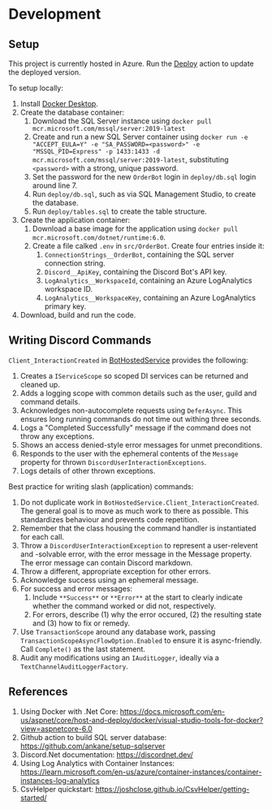 # Development

## Setup
This project is currently hosted in Azure. Run the [Deploy](../../../actions/workflows/deploy.yml) action to update the deployed version.

To setup locally:
1. Install [Docker Desktop](https://www.docker.com/products/docker-desktop/).
2. Create the database container:
    1. Download the SQL Server instance using `docker pull mcr.microsoft.com/mssql/server:2019-latest`
    2. Create and run a new SQL Server container using `docker run -e "ACCEPT_EULA=Y" -e "SA_PASSWORD=<password>" -e "MSSQL_PID=Express" -p 1433:1433 -d mcr.microsoft.com/mssql/server:2019-latest`, substituting `<password>` with a strong, unique password.
    3. Set the password for the new `OrderBot` login in `deploy/db.sql` login around line 7. 
    4. Run `deploy/db.sql`, such as via SQL Management Studio, to create the database.
    5. Run `deploy/tables.sql` to create the table structure.
3. Create the application container:
    1. Download a base image for the application using `docker pull mcr.microsoft.com/dotnet/runtime:6.0`.
    2. Create a file calked `.env` in `src/OrderBot`. Create four entries inside it:
        1. `ConnectionStrings__OrderBot`, containing the SQL server connection string.
        2. `Discord__ApiKey`, containing the Discord Bot's API key.
        3. `LogAnalytics__WorkspaceId`, containing an Azure LogAnalytics workspace ID.
        4. `LogAnalytics__WorkspaceKey`, containing an Azure LogAnalytics primary key.
4. Download, build and run the code.

## Writing Discord Commands

`Client_InteractionCreated` in [BotHostedService](../../../tree/main/src/OrderBot/Discord/BotHostedService.cs) provides the following:
1. Creates a `IServiceScope` so scoped DI services can be returned and cleaned up.
2. Adds a logging scope with common details such as the user, guild and command details.
3. Acknowledges non-autocomplete requests using `DeferAsync`. This ensures long running commands do not time out withing three seconds. 
4. Logs a "Completed Successfully" message if the command does not throw any exceptions.
5. Shows an access denied-style error messages for unmet preconditions.
6. Responds to the user with the ephemeral contents of the `Message` property for thrown `DiscordUserInteractionExceptions`.
7. Logs details of other thrown exceptions.

Best practice for writing slash (application) commands:
1. Do not duplicate work in `BotHostedService.Client_InteractionCreated`. The general goal is to move as much work to there as possible. This standardizes behaviour and prevents code repetition.
2. Remember that the class housing the command handler is instantiated for each call.
3. Throw a `DiscordUserInteractionException` to represent a user-relevent and -solvable error, with the error message in the Message property. The error message can contain Discord markdown. 
4. Throw a different, appropriate exception for other errors.
5. Acknowledge success using an ephemeral message.
6. For success and error messages:
    1. Include `**Success**` or `**Error**` at the start to clearly indicate whether the command worked or did not, respectively.
    2. For errors, describe (1) why the error occured, (2) the resulting state and (3) how to fix or remedy.
7. Use `TransactionScope` around any database work, passing `TransactionScopeAsyncFlowOption.Enabled` to ensure it is async-friendly. Call `Complete()` as the last statement.
8. Audit any modifications using an `IAuditLogger`, ideally via a `TextChannelAuditLoggerFactory`.

## References
1. Using Docker with .Net Core: https://docs.microsoft.com/en-us/aspnet/core/host-and-deploy/docker/visual-studio-tools-for-docker?view=aspnetcore-6.0
2. Github action to build SQL server database: https://github.com/ankane/setup-sqlserver
3. Discord.Net documentation: https://discordnet.dev/
4. Using Log Analytics with Container Instances: https://learn.microsoft.com/en-us/azure/container-instances/container-instances-log-analytics
5. CsvHelper quickstart: https://joshclose.github.io/CsvHelper/getting-started/
